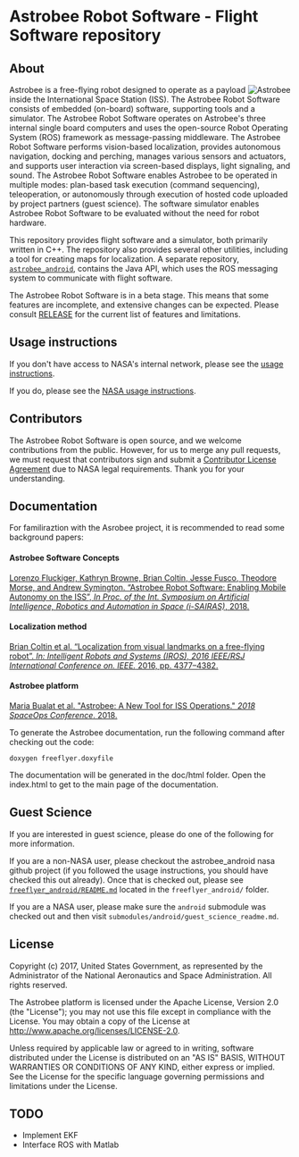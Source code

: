# Astrobee Robot Software - Flight Software repository

## About

<p>
<img src="doc/images/astrobee.png" srcset="../images/astrobee.png 1x" title="Astrobee" align="right" style="display: inline"/>
Astrobee is a free-flying robot designed to operate as a payload inside
the International Space Station (ISS). The Astrobee Robot Software consists of
embedded (on-board) software, supporting tools and a simulator. The Astrobee
Robot Software operates on Astrobee's three internal single board computers and
uses the open-source Robot Operating System (ROS) framework as message-passing
middleware. The Astrobee Robot Software performs vision-based localization,
provides autonomous navigation, docking and perching, manages various sensors
and actuators, and supports user interaction via screen-based displays, light
signaling, and sound. The Astrobee Robot Software enables Astrobee to be
operated in multiple modes: plan-based task execution (command sequencing),
teleoperation, or autonomously through execution of hosted code uploaded by
project partners (guest science). The software simulator enables Astrobee Robot
Software to be evaluated without the need for robot hardware.
</p>

This repository provides flight software and a simulator, both primarily written
in C++. The repository also provides several other utilities, including a tool
for creating maps for localization. A separate repository,
[`astrobee_android`](https://github.com/nasa/astrobee_android), contains the
Java API, which uses the ROS messaging system to communicate with flight
software.

The Astrobee Robot Software is in a beta stage. This means that some
features are incomplete, and extensive changes can be expected. Please consult
[RELEASE](RELEASE.md) for the current list of features and limitations.

## Usage instructions

If you don't have access to NASA's internal network, please see the
[usage instructions](INSTALL.md).

If you do, please see the [NASA usage instructions](NASA_INSTALL.md).

## Contributors

The Astrobee Robot Software is open source, and we welcome contributions
from the public. However, for us to merge any pull requests, we must request
that contributors sign and submit a [Contributor License Agreement](https://www.nasa.gov/sites/default/files/atoms/files/astrobee_individual_contributor_license_agreement.pdf)
due to NASA legal requirements. Thank you for your understanding.

## Documentation

For familiraztion with the Asrobee project, it is recommended to read some
background papers:

#### Astrobee Software Concepts
[Lorenzo Fluckiger, Kathryn Browne, Brian Coltin, Jesse Fusco, Theodore Morse,
and Andrew Symington. “Astrobee Robot Software: Enabling Mobile Autonomy on the 
ISS”, *In Proc. of the Int. Symposium on Artificial Intelligence, Robotics and 
Automation in Space (i-SAIRAS)*, 2018.](
https://www.nasa.gov/sites/default/files/atoms/files/fluckiger2018astrobee.pdf)

#### Localization method
[Brian Coltin et al. “Localization from visual landmarks on a free-flying
robot”. *In: Intelligent Robots and Systems (IROS), 2016 IEEE/RSJ International
Conference on. IEEE.* 2016, pp. 4377–4382.](
https://www.nasa.gov/sites/default/files/atoms/files/coltin2016localization.pdf)

#### Astrobee platform
[Maria Bualat et al. "Astrobee: A New Tool for ISS Operations." *2018 
SpaceOps Conference*. 2018.](
https://www.nasa.gov/sites/default/files/atoms/files/bualat_spaceops_2018_paper.pdf)

To generate the Astrobee documentation, run the following command after checking
out the code:

    doxygen freeflyer.doxyfile

The documentation will be generated in the doc/html folder. Open the index.html
to get to the main page of the documentation.


## Guest Science

If you are interested in guest science, please do one of the following for more
information.

If you are a non-NASA user, please checkout the astrobee_android nasa github
project (if you followed the usage instructions, you should have checked this
out already). Once that is checked out, please see
[`freeflyer_android/README.md`](https://github.com/nasa/astrobee_android/blob/master/README.md)
located in the `freeflyer_android/` folder.

If you are a NASA user, please make sure the `android` submodule was checked out
and then visit `submodules/android/guest_science_readme.md`.

## License

Copyright (c) 2017, United States Government, as represented by the
Administrator of the National Aeronautics and Space Administration.
All rights reserved.

The Astrobee platform is licensed under the Apache License, Version 2.0 (the
"License"); you may not use this file except in compliance with the License. You
may obtain a copy of the License at http://www.apache.org/licenses/LICENSE-2.0.

Unless required by applicable law or agreed to in writing, software distributed
under the License is distributed on an "AS IS" BASIS, WITHOUT WARRANTIES OR
CONDITIONS OF ANY KIND, either express or implied. See the License for the
specific language governing permissions and limitations under the License.

## TODO
- Implement EKF
- Interface ROS with Matlab


